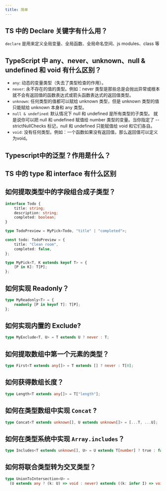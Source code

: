 ```yaml
---
title: 简单
---
```


## TS 中的 Declare 关键字有什么用？

<Answer>

`declare` 是用来定义全局变量、全局函数、全局命名空间、js modules、class 等

</Answer>

## TypeScript 中 any、never、unknown、null & undefined 和 void 有什么区别？

<Answer>

- `any`: 动态的变量类型（失去了类型检查的作用）。
- `never`: 永不存在的值的类型。例如：never 类型是那些总是会抛出异常或根本就不会有返回值的函数表达式或箭头函数表达式的返回值类型。
- `unknown`: 任何类型的值都可以赋给 unknown 类型，但是 unknown 类型的值只能赋给 unknown 本身和 any 类型。
- `null & undefined`: 默认情况下 null 和 undefined 是所有类型的子类型。 就是说你可以把 null 和  undefined 赋值给 number 类型的变量。当你指定了 --strictNullChecks 标记，null 和 undefined 只能赋值给 void 和它们各自。
- `void`: 没有任何类型。例如：一个函数如果没有返回值，那么返回值可以定义为void。

</Answer>

## Typescript中的泛型？作用是什么？

<Answer>

</Answer>

## TS 中的 type 和 interface 有什么区别

<Answer>

</Answer>

## 如何提取类型中的字段组合成子类型？

```ts
interface Todo {
	title: string;
	description: string;
	completed: boolean;
}

type TodoPreview = MyPick<Todo, "title" | "completed">;

const todo: TodoPreview = {
	title: "Clean room",
	completed: false,
};
```

<Answer>

```ts
type MyPick<T, K extends keyof T> = {
	[P in K]: T[P];
};
```

</Answer>

## 如何实现 Readonly？

<Answer>

```ts
type MyReadonly<T> = {
	readonly [P in keyof T]: T[P];
};
```

</Answer>

## 如何实现内置的 Exclude?

<Answer>

```ts
type MyExclude<T, U> = T extends U ? never : T;
```

</Answer>

## 如何提取数组中第一个元素的类型？

<Answer>

```ts
type First<T extends any[]> = T extends [] ? never : T[0];
```

</Answer>

## 如何获得数组长度？

<Answer>

```ts
type Length<T extends any[]> = T["length"];
```

</Answer>

## 如何在类型数组中实现 `Concat` ?

<Answer>

```ts
type Concat<T extends unknown[], U extends unknown[]> = [...T, ...U];
```

</Answer>

## 如何在类型系统中实现 `Array.includes`？

<Answer>

```ts
type Includes<T extends unknown[], U> = U extends T[number] ? true : false;
```

</Answer>

## 如何将联合类型转为交叉类型？

<Answer>

```ts
type UnionToIntersection<U> = 
  (U extends any ? (k: U) => void : never) extends ((k: infer I) => void) ? I : never
```

</Answer>
